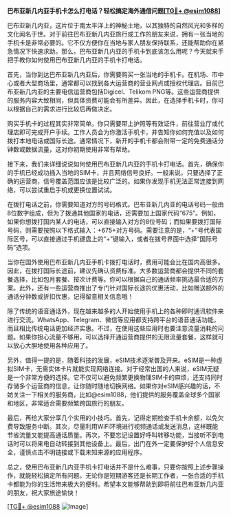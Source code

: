 **巴布亚新几内亚手机卡怎么打电话？轻松搞定海外通信问题[[TG💪+ @esim1088](https://t.me/s/esim1088)]**

巴布亚新几内亚，这片位于南太平洋上的神秘土地，以其独特的自然风光和多样的文化闻名于世。对于前往巴布亚新几内亚旅行或工作的朋友来说，拥有一张当地的手机卡是非常必要的。它不仅方便你在当地与家人朋友保持联系，还能帮助你在紧急情况下快速求助。那么，巴布亚新几内亚的手机卡到底该怎么用呢？今天就来手把手教你如何使用巴布亚新几内亚的手机卡打电话。

首先，当你到达巴布亚新几内亚后，你需要购买一张当地的手机卡。在机场、市中心或者大型商场里，通常都可以找到各大运营商的营业网点或授权代理店。目前巴布亚新几内亚的主要电信运营商包括Digicel、Telikom PNG等。这些运营商提供的服务内容大致相同，但具体资费可能会有所差异。因此，在选择手机卡时，你可以根据自己的需求进行比较后再做决定。

购买手机卡的过程其实非常简单。你只需要带上护照等有效证件，前往营业厅或代理店即可完成开户手续。工作人员会为你激活手机卡，并告知你如何充值以及如何拨打本地电话或国际长途。通常情况下，新开的手机卡都会附带一定的免费通话分钟数或数据流量，这对你初期使用非常有帮助。

接下来，我们来详细说说如何使用巴布亚新几内亚的手机卡打电话。首先，确保你的手机已经成功插入当地的SIM卡，并且网络信号良好。一般来说，只要选择了正确的运营商，信号覆盖范围应该是比较广泛的。如果你发现手机无法正常连接到网络，可以尝试重启手机或更换位置试试。

在拨打电话之前，你需要知道对方的号码格式。巴布亚新几内亚的电话号码一般由8位数字组成，但为了拨通其他国家的电话，还需要加上国家代码“675”。例如，如果你想拨打国内某人的电话，可以直接输入对方的8位号码；而如果要拨打国际号码，则需要按照以下格式输入：+675+对方号码。需要注意的是，“+”号代表国际区号，可以直接通过手机键盘上的“+”键输入，或者在拨号界面中选择“国际号码”选项。

当你在国外使用巴布亚新几内亚手机卡拨打电话时，费用可能会比在国内高很多。因此，在拨打国际长途前，建议先确认资费标准。大多数运营商都会提供不同的套餐选择，比如包月套餐、按次计费等。你可以根据自己的通话频率挑选最合适的方案。此外，还有一些运营商推出了专门针对国际长途的优惠活动，比如赠送额外的通话分钟数或折扣优惠，记得留意相关信息哦！

除了传统的语音通话外，现在越来越多的人开始使用手机上的各种即时通讯软件来进行交流。WhatsApp、Telegram、微信等应用都支持跨平台的语音通话功能，而且相比传统电话更加经济实惠。不过，在使用这些应用时也要注意流量消耗的问题。如果你担心流量不够用，可以选择开通运营商提供的无限流量套餐，这样就可以放心大胆地使用各种应用了。

另外，值得一提的是，随着科技的发展，eSIM技术逐渐普及开来。eSIM是一种虚拟SIM卡，无需实体卡片就能实现网络连接。对于经常出国的人来说，eSIM无疑是一个非常方便的选择。它不仅可以避免频繁更换物理SIM卡的麻烦，还支持同时存储多个运营商的信息，让你随时随地切换网络。如果你对eSIM感兴趣的话，不妨关注一下相关的服务商，比如@esim1088，他们提供的服务覆盖全球多个国家和地区，非常适合需要频繁跨国旅行的朋友。

最后，再给大家分享几个实用的小技巧。首先，记得定期检查手机卡余额，以免欠费导致服务中断。其次，尽量利用WiFi环境进行视频通话或发送消息，这样既能节省流量又能提高通话质量。再次，不要忘记设置好呼叫转移功能，当接听不到电话时可以将来电自动转接到其他设备上。最后，出门在外一定要保护好个人信息安全，谨慎点击不明链接或下载未知来源的应用程序。

总之，使用巴布亚新几内亚手机卡打电话并不是什么难事，只要你按照上述步骤操作，就能轻松搞定所有问题。无论你是短期游客还是长期工作者，一张合适的手机卡都能为你的生活带来极大的便利。希望本文能够帮助到即将前往巴布亚新几内亚的朋友，祝大家旅途愉快！

[[TG💪+ @esim1088](https://t.me/s/esim1088) ![Image](https://i.postimg.cc/4NQfJmqS/Snipaste-2025-05-13-00-14-12.png)]